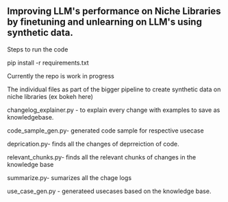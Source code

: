 ## Improving LLM's performance on Niche Libraries by finetuning and unlearning on LLM's using synthetic data.

Steps to run the code

pip install -r requirements.txt

Currently the repo is work in progress

The individual files as part of the bigger pipeline to create synthetic data on niche libraries (ex bokeh here)

changelog_explainer.py  - to explain every change with examples to save as knowledgebase.

code_sample_gen.py- generated code sample for respective usecase

deprication.py- finds all the changes of deprreiction of code.

relevant_chunks.py- finds all the relevant chunks of changes in the knowledge base

summarize.py- sumarizes all the chage logs

use_case_gen.py - generateed usecases based on the knowledge base.
